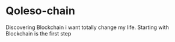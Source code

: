 # Qoleso-chain
Discovering Blockchain
i want totally change my life. Starting with Blockchain is the first step
